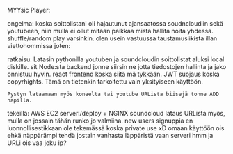 MYYsic Player:

ongelma:
koska soittolistani oli hajautunut ajansaatossa soudncloudiin sekä youtubeen, niin mulla ei ollut mitään paikkaa mistä hallita noita yhdessä. shuffle/random play varsinkin. olen usein vastuussa taustamusiikista illan viettohommissa joten:

ratkaisu:
Latasin pythonilla youtuben ja soundcloudin soittolistat aluksi local diskille.
sit Node:sta backend jonne siirsin ne jotta tiedostojen hallinta ja jako onnistuu hyvin. react frontend koska siitä mä tykkään. JWT suojaus koska copyrhights. Tämä on tietenkin tarkoitettu vain yksityiseen käyttöön.

    Pystyn lataamaan myös koneelta tai youtube URLista biisejä tonne ADD napilla.

tekeillä:
AWS EC2 serveri/deploy + NGINX
soundcloud lataus URLista myös, mulla on jossain tähän runko jo valmiina.
new users signuppia en luonnollisestikkaan ole tekemässä koska private use xD
omaan käyttöön ois ehkä näppärämpi tehdä jostain vanhasta läppäristä vaan serveri hmm ja URLi ois vaa joku ip?
